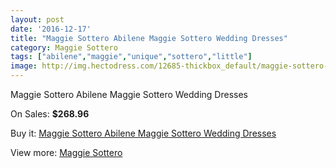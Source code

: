 ```yaml
---
layout: post
date: '2016-12-17'
title: "Maggie Sottero Abilene Maggie Sottero Wedding Dresses"
category: Maggie Sottero
tags: ["abilene","maggie","unique","sottero","little"]
image: http://img.hectodress.com/12685-thickbox_default/maggie-sottero-abilene-maggie-sottero-wedding-dresses.jpg
---
```

Maggie Sottero Abilene Maggie Sottero Wedding Dresses

On Sales: **$268.96**
<a href="https://www.hectodress.com/maggie-sottero/6212-maggie-sottero-abilene-maggie-sottero-wedding-dresses.html"><amp-img layout="responsive" width="600" height="600" src="//img.hectodress.com/12685-thickbox_default/maggie-sottero-abilene-maggie-sottero-wedding-dresses.jpg" alt="Maggie Sottero Abilene Maggie Sottero Wedding Dresses 0" /></a>
<a href="https://www.hectodress.com/maggie-sottero/6212-maggie-sottero-abilene-maggie-sottero-wedding-dresses.html"><amp-img layout="responsive" width="600" height="600" src="//img.hectodress.com/12687-thickbox_default/maggie-sottero-abilene-maggie-sottero-wedding-dresses.jpg" alt="Maggie Sottero Abilene Maggie Sottero Wedding Dresses 1" /></a>
<a href="https://www.hectodress.com/maggie-sottero/6212-maggie-sottero-abilene-maggie-sottero-wedding-dresses.html"><amp-img layout="responsive" width="600" height="600" src="//img.hectodress.com/12686-thickbox_default/maggie-sottero-abilene-maggie-sottero-wedding-dresses.jpg" alt="Maggie Sottero Abilene Maggie Sottero Wedding Dresses 2" /></a>

Buy it: [Maggie Sottero Abilene Maggie Sottero Wedding Dresses](https://www.hectodress.com/maggie-sottero/6212-maggie-sottero-abilene-maggie-sottero-wedding-dresses.html "Maggie Sottero Abilene Maggie Sottero Wedding Dresses")

View more: [Maggie Sottero](https://www.hectodress.com/109-maggie-sottero "Maggie Sottero")